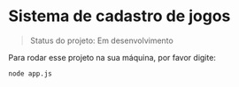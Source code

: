 # Sistema de cadastro de jogos

> Status do projeto: Em desenvolvimento

Para rodar esse projeto na sua máquina, por favor digite:

```
node app.js
```